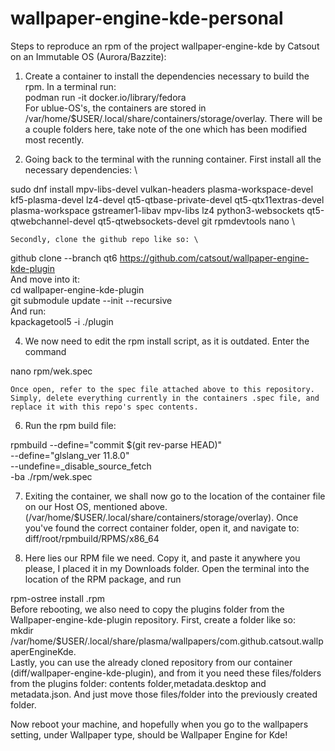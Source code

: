 # wallpaper-engine-kde-personal
Steps to reproduce an rpm of the project wallpaper-engine-kde by Catsout on an Immutable OS (Aurora/Bazzite):

1. Create a container to install the dependencies necessary to build the rpm. In a terminal run: \
podman run -it docker.io/library/fedora \
    For ublue-OS's, the containers are stored in /var/home/$USER/.local/share/containers/storage/overlay. There will be a couple folders here, take note of the one which has been modified most recently.

2.  Going back to the terminal with the running container. First install all the necessary dependencies: \
   
sudo dnf install mpv-libs-devel vulkan-headers plasma-workspace-devel kf5-plasma-devel lz4-devel qt5-qtbase-private-devel qt5-qtx11extras-devel plasma-workspace gstreamer1-libav mpv-libs lz4 python3-websockets qt5-qtwebchannel-devel qt5-qtwebsockets-devel git rpmdevtools nano \

    Secondly, clone the github repo like so: \ 
github clone --branch qt6 https://github.com/catsout/wallpaper-engine-kde-plugin \
    And move into it: \
cd wallpaper-engine-kde-plugin \
git submodule update --init --recursive \
    And run: \
kpackagetool5 -i ./plugin 

4. We now need to edit the rpm install script, as it is outdated. Enter the command

nano rpm/wek.spec

    Once open, refer to the spec file attached above to this repository. Simply, delete everything currently in the containers .spec file, and replace it with this repo's spec contents.

6. Run the rpm build file:

rpmbuild --define="commit $(git rev-parse HEAD)" \
    --define="glslang_ver 11.8.0" \
    --undefine=_disable_source_fetch \
    -ba ./rpm/wek.spec

7. Exiting the container, we shall now go to the location of the container file on our Host OS, mentioned above. (/var/home/$USER/.local/share/containers/storage/overlay). Once you've found the correct container folder, open it, and navigate to: diff/root/rpmbuild/RPMS/x86_64 

8. Here lies our RPM file we need. Copy it, and paste it anywhere you please, I placed it in my Downloads folder. Open the terminal into the location of the RPM package, and run

rpm-ostree install <wallpaper-engine-kde-plugin>.rpm \
Before rebooting, we also need to copy the plugins folder from the Wallpaper-engine-kde-plugin repository. First, create a folder like so: \
mkdir /var/home/$USER/.local/share/plasma/wallpapers/com.github.catsout.wallpaperEngineKde. \
Lastly, you can use the already cloned repository from our container (diff/wallpaper-engine-kde-plugin), and from it you need these files/folders from the plugins folder: contents folder,metadata.desktop and metadata.json. And just move those files/folder into the previously created folder.

Now reboot your machine, and hopefully when you go to the wallpapers setting, under Wallpaper type, should be Wallpaper Engine for Kde!


